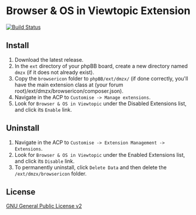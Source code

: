 # Browser & OS in Viewtopic Extension

[![Build Status](https://github.com/dmzx/Browser-and-OS-in-Viewtopic/workflows/Tests/badge.svg)](https://github.com/phpbb-extensions/dmzx/Browser-and-OS-in-Viewtopic)

## Install
1. Download the latest release.
2. In the `ext` directory of your phpBB board, create a new directory named `dmzx` (if it does not already exist).
3. Copy the `browsericon` folder to `phpBB/ext/dmzx/` (if done correctly, you'll have the main extension class at (your forum root)/ext/dmzx/browsericon/composer.json).
4. Navigate in the ACP to `Customise -> Manage extensions`.
5. Look for `Browser & OS in Viewtopic` under the Disabled Extensions list, and click its `Enable` link.

## Uninstall
1. Navigate in the ACP to `Customise -> Extension Management -> Extensions`.
2. Look for `Browser & OS in Viewtopic` under the Enabled Extensions list, and click its `Disable` link.
3. To permanently uninstall, click `Delete Data` and then delete the `/ext/dmzx/browsericon` folder.

## License
[GNU General Public License v2](http://opensource.org/licenses/GPL-2.0)